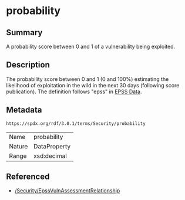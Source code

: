 <!-- Automatically generated by spec-parser v2.5.0 on 2024-08-10T18:46:28.607668+00:00 -->
<!-- SPDX-License-Identifier: Community-Spec-1.0 -->

# probability

## Summary

A probability score between 0 and 1 of a vulnerability being exploited.


## Description

The probability score between 0 and 1 (0 and 100%) estimating the likelihood of
exploitation in the wild in the next 30 days (following score publication).
The definition follows "epss" in
[EPSS Data](https://www.first.org/epss/data_stats).


## Metadata

`https://spdx.org/rdf/3.0.1/terms/Security/probability`


| | |
|---|---|
| Name | probability |
| Nature | DataProperty |
| Range | xsd:decimal |




## Referenced

- [/Security/EpssVulnAssessmentRelationship](../../Security/Classes/EpssVulnAssessmentRelationship.md)


